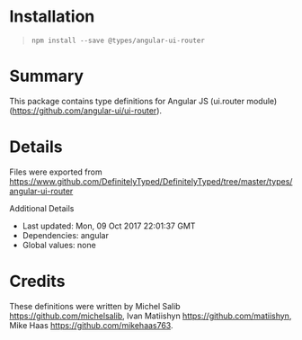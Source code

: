 # Installation
> `npm install --save @types/angular-ui-router`

# Summary
This package contains type definitions for Angular JS (ui.router module) (https://github.com/angular-ui/ui-router).

# Details
Files were exported from https://www.github.com/DefinitelyTyped/DefinitelyTyped/tree/master/types/angular-ui-router

Additional Details
 * Last updated: Mon, 09 Oct 2017 22:01:37 GMT
 * Dependencies: angular
 * Global values: none

# Credits
These definitions were written by Michel Salib <https://github.com/michelsalib>, Ivan Matiishyn <https://github.com/matiishyn>, Mike Haas <https://github.com/mikehaas763>.

